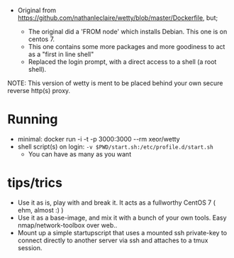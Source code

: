 * Original from https://github.com/nathanleclaire/wetty/blob/master/Dockerfile, but;

  * The original did a 'FROM node' which installs Debian. This one is on centos 7.
  * This one contains some more packages and more goodiness to act as a "first in line shell"
  * Replaced the login prompt, with a direct access to a shell (a root shell).

NOTE: This version of wetty is ment to be placed behind your own secure reverse http(s) proxy.

# Running
* minimal: docker run -i -t -p 3000:3000 --rm xeor/wetty
* shell script(s) on login: `-v $PWD/start.sh:/etc/profile.d/start.sh`
  * You can have as many as you want

# tips/trics
* Use it as is, play with and break it. It acts as a fullworthy CentOS 7 ( ehm, almost :) )
* Use it as a base-image, and mix it with a bunch of your own tools. Easy nmap/network-toolbox over web..
* Mount up a simple startupscript that uses a mounted ssh private-key to connect directly to another server via ssh and attaches to a tmux session.
